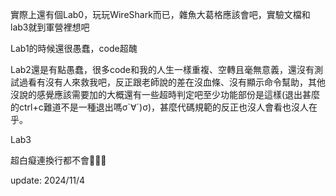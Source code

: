 實際上還有個Lab0，玩玩WireShark而已，雜魚大葛格應該會吧，實驗文檔和lab3就到軍營裡想吧


Lab1的時候還很愚蠢，code超醜


Lab2還是有點愚蠢，很多code和我的人生一樣重複、空轉且毫無意義，還沒有測試過看有沒有人來救我吧，反正跟老師說的差在沒血條、沒有顯示命令幫助，其他沒說的感覺應該需要加的大概還有一些超時判定吧至少功能部份是這樣(退出甚麼的ctrl+c難道不是一種退出嗎σ`∀´)σ)，甚麼代碼規範的反正也沒人會看也沒人在乎。

Lab3













超白癡連換行都不會🤡🤡🤡


update: 2024/11/4
